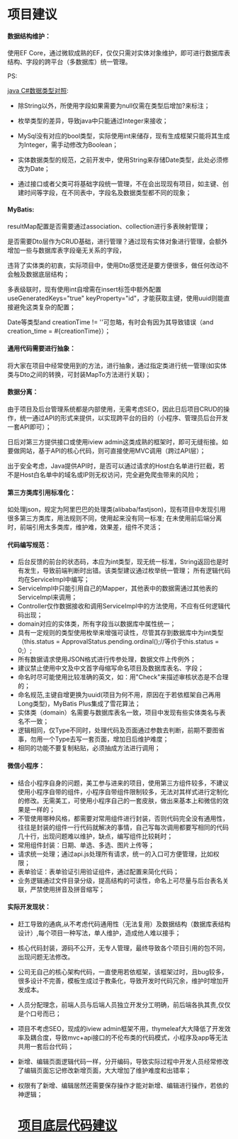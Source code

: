 # 项目建议

#### 数据结构维护：

使用EF Core，通过微软成熟的EF，仅仅只需对实体对象维护，即可进行数据库表结构、字段的跨平台（多数据库）统一管理。

PS:

[java C#数据类型对照](https://www.ibm.com/support/knowledgecenter/SSTVLU_8.6.1/com.ibm.websphere.extremescale.doc/rxsxdfequiv.html): 

- 除String以外，所使用字段如果需要为null仅需在类型后增加?来标注；

- 枚举类型的差异，导致java中只能通过Integer来接收；
- MySql没有对应的bool类型，实际使用int来储存，现有生成框架只能将其生成为Integer，需手动修改为Boolean；
- 实体数据类型的规范，之前开发中，使用String来存储Date类型，此处必须修改为Date；
- 通过接口或者父类可将基础字段统一管理，不在会出现现有项目，如主键、创建时间等字段，在不同表中，字段名及数据类型都不同的现象；

#### MyBatis:

resultMap配置是否需要通过association、collection进行多表映射管理；

是否需要Dto层作为CRUD基础，进行管理？通过现有实体对象进行管理，会额外增加一些与数据库表字段毫无关系的字段，

违背了实体类的初衷，实际项目中，使用Dto感觉还是要方便很多，做任何改动不会触及数据底层结构；

多表级联时，现有使用int自增需在insert标签中额外配置useGeneratedKeys="true" keyProperty="id"，才能获取主键，使用uuid则能直接避免这类复杂的配置；

Date等类型and creationTime != ''可忽略，有时会有因为其导致错误（<if test="creationTime != null and creationTime != ''">and creation_time = #{creationTime}</if>）；

#### 通用代码需要进行抽象：

将大家在项目中经常使用到的方法，进行抽象，通过指定类进行统一管理(如实体类与Dto之间的转换，可封装MapTo方法进行关联)；

#### 数据分离：

由于项目及后台管理系统都是内部使用，无需考虑SEO，因此日后项目CRUD的操作，统一通过API的形式来提供，以实现跨平台的目的（小程序、管理员后台开发一套API即可）；

日后对第三方提供接口或使用iview admin这类成熟的框架时，即可无缝衔接。如要做网站，基于API的核心代码，则可直接使用MVC调用（跨过API层）；

出于安全考虑，Java提供API时，是否可以通过请求的Host白名单进行拦截，若不是Host白名单中的域名或IP则无权访问，完全避免爬虫带来的风险；

#### 第三方类库引用标准化：

如处理json，规定为阿里巴巴的处理类(alibaba/fastjson)，现有项目中发现引用很多第三方类库，用法规则不同，使用起来没有同一标准;
在未使用前后端分离时，前端引用太多类库，维护难，效果差，组件不灵活；

#### 代码编写规范：

- 后台反馈的前台的状态码，本应为int类型，现无统一标准，String返回也是时有发生，导致前端判断时出错。该类型建议通过枚举统一管理；
  所有逻辑代码均在ServiceImpl中编写；
- ServiceImpl中只能引用自己的Mapper，其他表中的数据需通过其他表的ServiceImpl来调用；
- Controller仅作数据接收和调用ServiceImpl中的方法使用，不应有任何逻辑代码出现；
- domain对应的实体类，所有字段当以数据库中属性统一；
- 具有一定规则的类型使用枚举来增强可读性，尽管其存到数据库中为int类型（this.status = ApprovalStatus.pending.ordinal();//等价于this.status = 0;）;
- 所有数据请求使用JSON格式进行传参处理，数据文件上传例外；
- 建议禁止使用中文及中文首字母缩写命名项目及数据库表名、字段；
- 命名时尽可能使用比较准确的英文，如：用"Check"来描述审核状态是不合理的；
- 命名规范,主键自增更换为uuid(项目为何不用，原因在于若依框架自己再用Long类型)，MyBatis Plus集成了雪花算法；
- 实体类（domain）名需要与数据库表名一致，项目中发现有些实体类名与表名不一致；
- 逻辑相同，仅Type不同时，处理代码及页面通过参数去判断，前期不要图省事，勿用一个Type去写一套页面，增加日后维护难度；
- 相同的功能不要复制粘贴，必须抽成方法进行调用；

#### 微信小程序：

- 结合小程序自身的问题，美工参与进来的项目，使用第三方组件较多，不建议使用小程序自带的组件，小程序自带组件限制较多，无法对其样式进行定制化的修改。无需美工，可使用小程序自己的一套皮肤，做出来基本上和微信的效果是一样的；
- 不管使用哪种风格，都需要对常用组件进行封装，否则代码完全没有通用性，往往是封装的组件一行代码就解决的事情，自己写每次调用都要写相同的代码几十行，出现问题难以维护，缺点，编写组件比较耗时；
- 常用组件封装：日期、单选、多选、图片上传等；
- 请求统一处理；通过api.js处理所有请求，统一的入口可方便管理，比如权限；
- 表单验证：表单验证引用验证组件，通过配置来简化代码；
- 业务逻辑通过文件目录分级，提高结构的可读性，命名上可尽量与后台表名关联，严禁使用拼音及拼音缩写；

#### 实际开发现状：

- 赶工导致的通病,从不考虑代码通用性（无法复用）及数据结构（数据库表结构设计）,每个项目一种写法，单人维护，造成他人难以接手；
- 核心代码封装，源码不公开，无专人管理，最终导致各个项目引用的包不同，出现问题无法修改。
- 公司无自己的核心架构代码，一直使用若依框架，该框架过时，且bug较多，很多设计不完善，模板生成过于教条化，导致开发时代码冗余，维护时增加开发成本。
- 人员分配理念，前端人员与后端人员独立开发分工明确，前后端各执其责,仅仅是个口号而已；
- 项目不考虑SEO，现成的iview admin框架不用，thymeleaf大大降低了开发效率及耦合度，导致mvc+api接口的不伦布类的代码模式，小程序及app等无法共用一套后台代码；
- 新增、编辑页面逻辑代码一样，分开编码，导致实际过程中开发人员经常修改了编辑页面忘记修改新增页面，大大增加了维护难度和出错率；
- 权限有了新增、编辑居然还需要保存操作才能对新增、编辑进行操作，若依的神逻辑；

  # [项目底层代码建议](https://github.com/frlmoney/JobHunting/blob/main/%E9%A1%B9%E7%9B%AE%E5%BA%95%E5%B1%82%E4%BB%A3%E7%A0%81%E5%BB%BA%E8%AE%AE)
